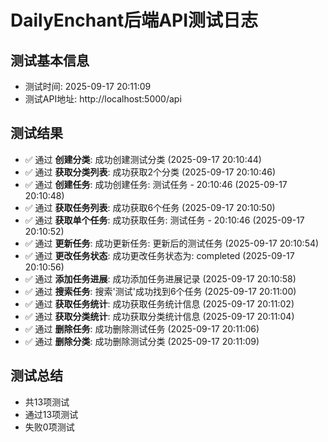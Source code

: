 # DailyEnchant后端API测试日志

## 测试基本信息
- 测试时间: 2025-09-17 20:11:09
- 测试API地址: http://localhost:5000/api

## 测试结果
- ✅ 通过 **创建分类**: 成功创建测试分类 (2025-09-17 20:10:44)
- ✅ 通过 **获取分类列表**: 成功获取2个分类 (2025-09-17 20:10:46)
- ✅ 通过 **创建任务**: 成功创建任务: 测试任务 - 20:10:46 (2025-09-17 20:10:48)
- ✅ 通过 **获取任务列表**: 成功获取6个任务 (2025-09-17 20:10:50)
- ✅ 通过 **获取单个任务**: 成功获取任务: 测试任务 - 20:10:46 (2025-09-17 20:10:52)
- ✅ 通过 **更新任务**: 成功更新任务: 更新后的测试任务 (2025-09-17 20:10:54)
- ✅ 通过 **更改任务状态**: 成功更改任务状态为: completed (2025-09-17 20:10:56)
- ✅ 通过 **添加任务进展**: 成功添加任务进展记录 (2025-09-17 20:10:58)
- ✅ 通过 **搜索任务**: 搜索'测试'成功找到6个任务 (2025-09-17 20:11:00)
- ✅ 通过 **获取任务统计**: 成功获取任务统计信息 (2025-09-17 20:11:02)
- ✅ 通过 **获取分类统计**: 成功获取分类统计信息 (2025-09-17 20:11:04)
- ✅ 通过 **删除任务**: 成功删除测试任务 (2025-09-17 20:11:06)
- ✅ 通过 **删除分类**: 成功删除测试分类 (2025-09-17 20:11:09)

## 测试总结
- 共13项测试
- 通过13项测试
- 失败0项测试
